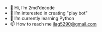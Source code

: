 - 👋 Hi, I’m 2md'decode
- 👀 I’m interested in creating "play bot" 
- 🌱 I’m currently learning Python
- 📫 How to reach me ilag5290@gmail.com

<!---
DeadLoop228/DeadLoop228 is a ✨ special ✨ repository because its `README.md` (this file) appears on your GitHub profile.
You can click the Preview link to take a look at your changes.
--->
